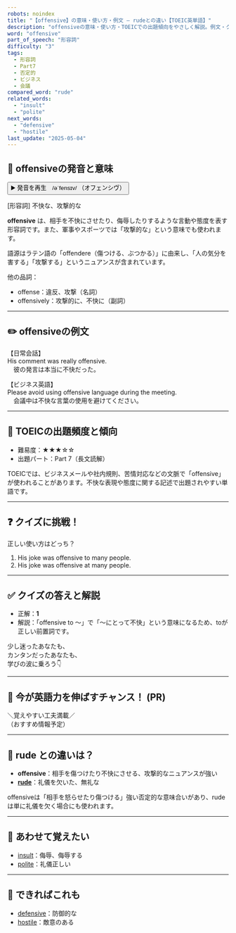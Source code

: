 ```yaml
---
robots: noindex
title: "【offensive】の意味・使い方・例文 ― rudeとの違い【TOEIC英単語】"
description: "offensiveの意味・使い方・TOEICでの出題傾向をやさしく解説。例文・クイズ付きでrudeとの違いもわかりやすく学べます。"
word: "offensive"
part_of_speech: "形容詞"
difficulty: "3"
tags:
  - 形容詞
  - Part7
  - 否定的
  - ビジネス
  - 会議
compared_word: "rude"
related_words:
  - "insult"
  - "polite"
next_words:
  - "defensive"
  - "hostile"
last_update: "2025-05-04"
---
```


## 🔰 offensiveの発音と意味

<button class="play-audio" onclick="playTTS('offensive')">
  <span class="play-audio-main">
    ▶️ 発音を再生　/əˈfensɪv/
  </span>
  <span class="play-audio-sub">
    （オフェンシヴ）
  </span>
</button>

[形容詞] 不快な、攻撃的な

**offensive** は、相手を不快にさせたり、侮辱したりするような言動や態度を表す形容詞です。また、軍事やスポーツでは「攻撃的な」という意味でも使われます。

語源はラテン語の「offendere（傷つける、ぶつかる）」に由来し、「人の気分を害する」「攻撃する」というニュアンスが含まれています。

他の品詞：  
- offense：違反、攻撃（名詞）
- offensively：攻撃的に、不快に（副詞）

---

## ✏️ offensiveの例文

【日常会話】  
His comment was really offensive.  
　彼の発言は本当に不快だった。

【ビジネス英語】  
Please avoid using offensive language during the meeting.  
　会議中は不快な言葉の使用を避けてください。

---

## 🎯 TOEICの出題頻度と傾向

- 難易度：★★★☆☆
- 出題パート：Part 7（長文読解）

TOEICでは、ビジネスメールや社内規則、苦情対応などの文脈で「offensive」が使われることがあります。不快な表現や態度に関する記述で出題されやすい単語です。

---

## ❓ クイズに挑戦！

正しい使い方はどっち？

1. His joke was offensive to many people.  
2. His joke was offensive at many people.

---

## ✅ クイズの答えと解説

- 正解：**1**
- 解説：「offensive to ～」で「～にとって不快」という意味になるため、toが正しい前置詞です。

少し迷ったあなたも、  
カンタンだったあなたも、  
学びの波に乗ろう👇️

---

## 🚀 今が英語力を伸ばすチャンス！ (PR)

<div class="info-center">
＼覚えやすい工夫満載／<br>  
（おすすめ情報予定）
</div>

---

## 🤔  rude との違いは？

- **offensive**：相手を傷つけたり不快にさせる、攻撃的なニュアンスが強い
- **[rude](/word/rude/)**：礼儀を欠いた、無礼な

offensiveは「相手を怒らせたり傷つける」強い否定的な意味合いがあり、rudeは単に礼儀を欠く場合にも使われます。

---

## 🧩 あわせて覚えたい

- [insult](/word/insult/)：侮辱、侮辱する
- [polite](/word/polite/)：礼儀正しい

---

## 📖 できればこれも

- [defensive](/word/defensive/)：防御的な
- [hostile](/word/hostile/)：敵意のある

<!-- cvid: aid01_bid29 -->
